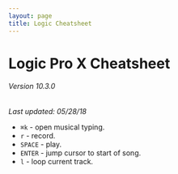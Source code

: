```yaml
---
layout: page
title: Logic Cheatsheet
---
```


# Logic Pro X Cheatsheet
###### Version 10.3.0

_Last updated: 05/28/18_

* `⌘k` - open musical typing.
* `r` - record.
* `SPACE` - play.
* `ENTER` - jump cursor to start of song.
* `l` - loop current track.
